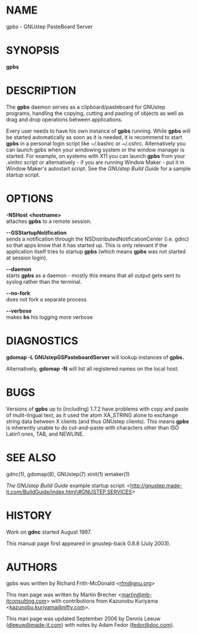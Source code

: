 NAME
====

gpbs - GNUstep PasteBoard Server

SYNOPSIS
========

**gpbs**

DESCRIPTION
===========

The **gpbs** daemon serves as a clipboard/pasteboard for GNUstep programs, handling the copying, cutting and pasting of objects as well as drag and drop operations between applications.

Every user needs to have his own instance of **gpbs** running. While **gpbs** will be started automatically as soon as it is needed, it is recommend to start **gpbs** in a personal login script like ~/.bashrc or ~/.cshrc. Alternatively you can launch gpbs when your windowing system or the window manager is started. For example, on systems with X11 you can launch **gpbs** from your .xinitrc script or alternatively - if you are running Window Maker - put it in Window Maker's autostart script. See the *GNUstep Build Guide* for a sample startup script.

OPTIONS
=======

**-NSHost** **&lt;hostname&gt;**  
attaches **gpbs** to a remote session.

<!-- -->

**--GSStartupNotification**  
sends a notification through the NSDistributedNotificationCenter (i.e. gdnc) so that apps know that it has started up. This is only relevant if the application itself tries to startup **gpbs** (which means **gpbs** was not started at session login).

**--daemon**  
starts **gpbs** as a daemon - mostly this means that all output gets sent to syslog rather than the terminal.

**--no-fork**  
does not fork a separate process

**--verbose**  
makes **bs** his logging more verbose

DIAGNOSTICS
===========

**gdomap -L GNUstepGSPasteboardServer** will lookup instances of **gpbs.**

Alternatively, **gdomap -N** will list all registered names on the local host.

BUGS
====

Versions of **gpbs** up to (including) 1.7.2 have problems with copy and paste of mulit-lingual text, as it used the atom XA\_STRING alone to exchange string data between X clients (and thus GNUstep clients). This means **gpbs** is inherently unable to do cut-and-paste with characters other than ISO Latin1 ones, TAB, and NEWLINE.

SEE ALSO
========

gdnc(1), gdomap(8), GNUstep(7) xinit(1) wmaker(1)

*The GNUstep Build Guide* example startup script: &lt;http://gnustep.made-it.com/BuildGuide/index.html\#GNUSTEP.SERVICES&gt;

HISTORY
=======

Work on **gdnc** started August 1997.

This manual page first appeared in gnustep-back 0.8.8 (July 2003).

AUTHORS
=======

gpbs was written by Richard Frith-McDonald &lt;rfm@gnu.org&gt;

This man page was written by Martin Brecher &lt;martin@mb-itconsulting.com&gt; with contributions from Kazunobu Kuriyama &lt;kazunobu.kuriyama@nifty.com&gt;.

This man page was updated September 2006 by Dennis Leeuw (dleeuw@made-it.com) with notes by Adam Fedor (fedor@doc.com).
